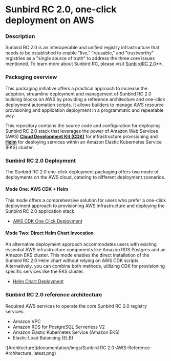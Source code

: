 # Sunbird RC 2.0, one-click deployment on AWS


### Description
Sunbird RC 2.0 is an interoperable and unified registry infrastructure that needs to be established to enable "live," "reusable," and "trustworthy" registries as a "single source of truth" to address the three core issues mentioned. To learn more about Sunbird RC, please visit [SunbirdRC 2.0](https://docs.sunbirdrc.dev/)**.

### Packaging overview
This packaging initiative offers a practical approach to increase the adoption, streamline deployment and management of Sunbird RC 2.0 building blocks on AWS by providing a reference architecture and one-click deployment automation scripts. It allows builders to manage AWS resource provisioning and application deployment in a programmatic and repeatable way.

This repository contains the source code and configuration for deploying Sunbird RC 2.0 stack that leverages the power of Amazon Web Services (AWS) **[Cloud Development Kit (CDK)](https://aws.amazon.com/cdk)** for infrastructure provisioning and **[Helm](https://helm.sh)** for deploying services within an Amazon Elastic Kubernetes Service (EKS) cluster.  

### Sunbird RC 2.0 Deployment
The Sunbird RC 2.0 one-click deployment packaging offers two mode of deployments on the AWS cloud, catering to different deployment scenarios.

#### Mode One: AWS CDK + Helm
This mode offers a comprehensive solution for users who prefer a one-click deployment approach to provisioning AWS infrastructure and deploying the Sunbird RC 2.0 application stack.

* [AWS CDK One Click Deployment](documentation/01-Deployment-CDK-Sunbirdrc2.md)

#### Mode Two: Direct Helm Chart Invocation
An alternative deployment approach accommodates users with existing essential AWS infrastructure components like Amazon RDS Postgres and an Amazon EKS cluster. This mode enables the direct installation of the Sunbird RC 2.0 Helm chart without relying on AWS CDK scripts. Alternatively, you can combine both methods, utilizing CDK for provisioning specific services like the EKS cluster.

* [Helm Chart Deployment](documentation/02-Deployment-Helm-Sunbirdrc2.md)

### Sunbird RC 2.0 reference architecture
Required AWS services to operate the core Sunbird RC 2.0 registry services:
* Amazon VPC
* Amazon RDS for PostgreSQL Serverless V2
* Amazon Elastic Kubernetes Service (Amazon EKS)
* Elastic Load Balancing (ELB)

![Architecture](documentation/imgs/Sunbird RC 2.0-AWS-Reference-Architecture_latest.png)